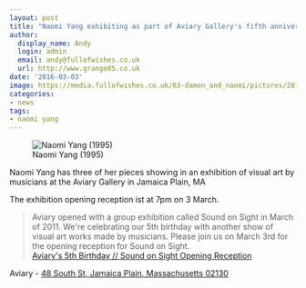 ```yaml
---
layout: post
title: "Naomi Yang exhibiting as part of Aviary Gallery's fifth anniversary exhibition"
author:
  display_name: Andy
  login: admin
  email: andy@fullofwishes.co.uk
  url: http://www.grange85.co.uk
date: '2016-03-03'
image: https://media.fullofwishes.co.uk/03-damon_and_naomi/pictures/2016-03-naomi-yang-aviary-gallery.jpg
categories:
- news
tags:
- naomi yang
---
```

<figure class="caption aligncenter"><img src="https://media.fullofwishes.co.uk/03-damon_and_naomi/pictures/2016-03-naomi-yang-aviary-gallery.jpg" alt="Naomi Yang (1995)" /><figcaption class="caption-text">Naomi Yang (1995)</figcaption></figure>
<p class="lead">Naomi Yang has three of her pieces showing in an exhibition of visual art by musicians at the Aviary Gallery in Jamaica Plain, MA</p>
<p>The exhibition opening reception ist at 7pm on 3 March.</p>
<blockquote>Aviary opened with a group exhibition called Sound on Sight in March of 2011. We're celebrating our 5th birthday with another show of visual art works made by musicians. Please join us on March 3rd for the opening reception for Sound on Sight.
	<footer><a href="https://www.facebook.com/events/1700023526881949/">Aviary's 5th Birthday // Sound on Sight Opening Reception</a></footer>
</blockquote>
<p>Aviary - <a href="https://www.google.com/maps/place/48+South+St,+Jamaica+Plain,+MA+02130">48 South St, Jamaica Plain, Massachusetts 02130</a></p>

